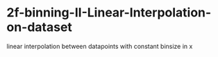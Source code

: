 # 2f-binning-II-Linear-Interpolation-on-dataset
linear interpolation between datapoints with constant binsize in x 

